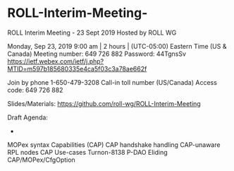 # ROLL-Interim-Meeting-

ROLL Interim Meeting - 23 Sept 2019
Hosted by ROLL WG

Monday, Sep 23, 2019 9:00 am | 2 hours | (UTC-05:00) Eastern Time (US & Canada)
Meeting number: 649 726 882
Password: 44TgnsSv
https://ietf.webex.com/ietf/j.php?MTID=m597b185680335e4ca5f03c3a78ae662f

Join by phone
1-650-479-3208 Call-in toll number (US/Canada)
Access code: 649 726 882

Slides/Materials: https://github.com/roll-wg/ROLL-Interim-Meeting



Draft Agenda:

-
MOPex syntax
Capabilities (CAP)
CAP handshake
handling CAP-unaware RPL nodes
CAP Use-cases
Turnon-8138
P-DAO
Eliding CAP/MOPex/CfgOption

